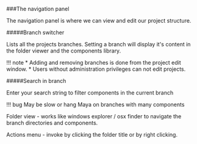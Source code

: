 ###The navigation panel

The navigation panel is where we can view and edit our project structure.


#####Branch switcher

Lists all the projects branches.
Setting a branch will display it's content in the folder viewer and the components library.

!!! note
    * Adding and removing branches is done from the project edit window.
    * Users without administration privileges can not edit projects.

#####Search in branch

Enter your search string to filter components in the current branch

!!! bug
    May be slow or hang Maya on branches with many components    

Folder view - works like windows explorer / osx finder to navigate the branch directories and components.

Actions menu - invoke by clicking the folder title or by right clicking.